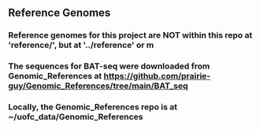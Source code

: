 
## Reference Genomes

### Reference genomes for this project are NOT within this repo at 'reference/', but at '../reference' or m
### The sequences for BAT-seq were downloaded from Genomic_References at https://github.com/prairie-guy/Genomic_References/tree/main/BAT_seq
### Locally, the Genomic_References repo is at ~/uofc_data/Genomic_References
